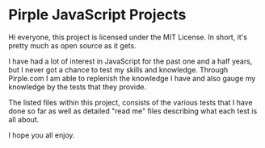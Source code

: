 # Pirple JavaScript Projects
Hi everyone, this project is licensed under the MIT License.
In short, it's pretty much as open source as it gets.

I have had a lot of interest in JavaScript for the past one and a half years, but I never got a chance to test my skills and knowledge.
Through Pirple.com I am able to replenish the knowledge I have and also gauge my knowledge by the tests that they provide.

The listed files within this project, consists of the various tests that I have done so far as well as detailed "read me" files describing what each test is all about.

I hope you all enjoy.
